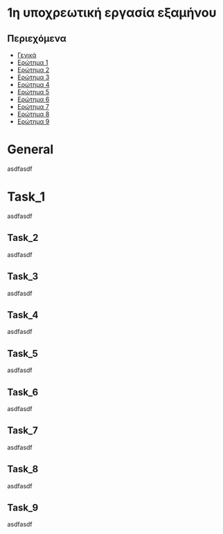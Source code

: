# 1η υποχρεωτική εργασία εξαμήνου

## Περιεχόμενα 
* [Γενικά](#General)
* [Ερώτημα 1](#Task_1) 
* [Ερώτημα 2](#Task_2)
* [Ερώτημα 3](#Task_3)
* [Ερώτημα 4](#Task_4)
* [Ερώτημα 5](#Task_5)
* [Ερώτημα 6](#Task_6)
* [Ερώτημα 7](#Task_7)
* [Ερώτημα 8](#Task_8)
* [Ερώτημα 9](#Task_9)

# General
asdfasdf

# Task_1
asdfasdf

## Task_2
asdfasdf

## Task_3
asdfasdf

## Task_4
asdfasdf

## Task_5
asdfasdf

## Task_6
asdfasdf

## Task_7
asdfasdf

## Task_8
asdfasdf

## Task_9
asdfasdf
